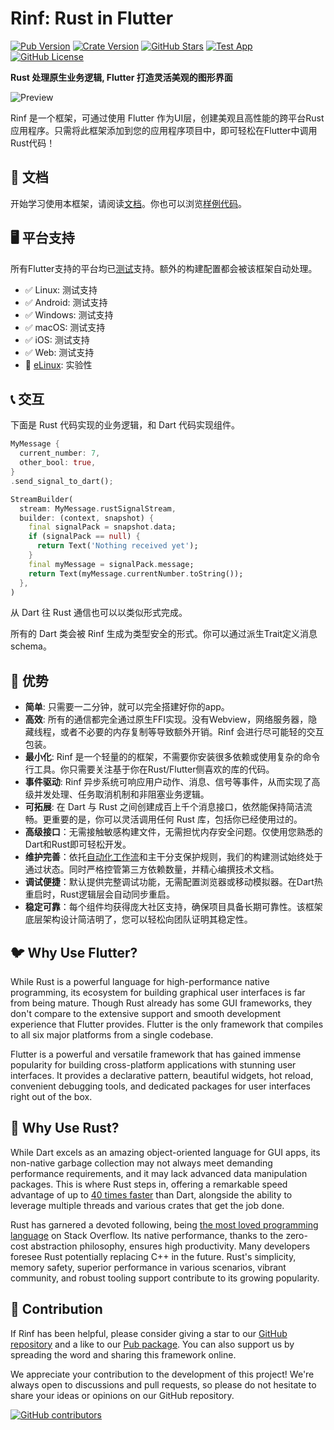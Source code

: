 # Rinf: Rust in Flutter

[![Pub Version](https://img.shields.io/pub/v/rinf)](https://pub.dev/packages/rinf)
[![Crate Version](https://img.shields.io/crates/v/rinf)](https://crates.io/crates/rinf)
[![GitHub Stars](https://img.shields.io/github/stars/cunarist/rinf)](https://github.com/cunarist/rinf/stargazers)
[![Test App](https://github.com/cunarist/rinf/actions/workflows/test_app.yaml/badge.svg)](https://github.com/cunarist/rinf/actions/workflows/test_app.yaml?query=branch%3Amain)
[![GitHub License](https://img.shields.io/github/license/cunarist/rinf)](https://github.com/cunarist/rinf/blob/main/LICENSE)

**Rust 处理原生业务逻辑, Flutter 打造灵活美观的图形界面**

![Preview](https://github.com/cunarist/rinf/assets/66480156/5c9a7fb6-e566-4c4e-bd77-d72c1c064d6c)

Rinf 是一个框架，可通过使用 Flutter 作为UI层，创建美观且高性能的跨平台Rust应用程序。只需将此框架添加到您的应用程序项目中，即可轻松在Flutter中调用Rust代码！

## 📖 文档

开始学习使用本框架，请阅读[文档](https://rinf.cunarist.com)。你也可以浏览[样例代码](https://github.com/cunarist/rinf/tree/main/flutter_package/example)。

## 🖥️ 平台支持

所有Flutter支持的平台均已[测试](https://github.com/cunarist/rinf/actions/workflows/test_app.yaml?query=branch%3Amain)支持。额外的构建配置都会被该框架自动处理。

- ✅ Linux: 测试支持
- ✅ Android:  测试支持
- ✅ Windows:  测试支持
- ✅ macOS:  测试支持
- ✅ iOS:  测试支持
- ✅ Web:  测试支持
- 🔄 [eLinux](https://github.com/sony/flutter-elinux): 实验性

## 📞 交互

下面是 Rust 代码实现的业务逻辑，和 Dart 代码实现组件。

```rust
MyMessage {
  current_number: 7,
  other_bool: true,
}
.send_signal_to_dart();
```

```dart
StreamBuilder(
  stream: MyMessage.rustSignalStream,
  builder: (context, snapshot) {
    final signalPack = snapshot.data;
    if (signalPack == null) {
      return Text('Nothing received yet');
    }
    final myMessage = signalPack.message;
    return Text(myMessage.currentNumber.toString());
  },
)
```

从 Dart 往 Rust 通信也可以以类似形式完成。

所有的 Dart 类会被 Rinf 生成为类型安全的形式。你可以通过派生Trait定义消息 schema。

## 🎁 优势

- **简单**: 只需要一二分钟，就可以完全搭建好你的app。
- **高效**: 所有的通信都完全通过原生FFI实现。没有Webview，网络服务器，隐藏线程，或者不必要的内存复制等导致额外开销。Rinf 会进行尽可能轻的交互包装。
- **最小化**: Rinf 是一个轻量的的框架，不需要你安装很多依赖或使用复杂的命令行工具。你只需要关注基于你在Rust/Flutter侧喜欢的库的代码。
- **事件驱动**: Rinf 异步系统可响应用户动作、消息、信号等事件，从而实现了高级并发处理、任务取消机制和非阻塞业务逻辑。
- **可拓展**: 在 Dart 与 Rust 之间创建成百上千个消息接口，依然能保持简洁流畅。更重要的是，你可以灵活调用任何 Rust 库，包括你已经使用过的。
- **高级接口**：无需接触敏感构建文件，无需担忧内存安全问题。仅使用您熟悉的Dart和Rust即可轻松开发。
- **维护完善**：依托[自动化工作流](https://github.com/cunarist/rinf/actions)和主干分支保护规则，我们的构建测试始终处于通过状态。同时严格控管第三方依赖数量，并精心编撰技术文档。
- **调试便捷**：默认提供完整调试功能，无需配置浏览器或移动模拟器。在Dart热重启时，Rust逻辑层会自动同步重启。
- **稳定可靠**：每个组件均获得庞大社区支持，确保项目具备长期可靠性。该框架底层架构设计简洁明了，您可以轻松向团队证明其稳定性。

## 🐦 Why Use Flutter?

While Rust is a powerful language for high-performance native programming, its ecosystem for building graphical user interfaces is far from being mature. Though Rust already has some GUI frameworks, they don't compare to the extensive support and smooth development experience that Flutter provides. Flutter is the only framework that compiles to all six major platforms from a single codebase.

Flutter is a powerful and versatile framework that has gained immense popularity for building cross-platform applications with stunning user interfaces. It provides a declarative pattern, beautiful widgets, hot reload, convenient debugging tools, and dedicated packages for user interfaces right out of the box.

## 🦀 Why Use Rust?

While Dart excels as an amazing object-oriented language for GUI apps, its non-native garbage collection may not always meet demanding performance requirements, and it may lack advanced data manipulation packages. This is where Rust steps in, offering a remarkable speed advantage of up to [40 times faster](https://programming-language-benchmarks.vercel.app/dart-vs-rust) than Dart, alongside the ability to leverage multiple threads and various crates that get the job done.

Rust has garnered a devoted following, being [the most loved programming language](https://survey.stackoverflow.co/2022#section-most-loved-dreaded-and-wanted-programming-scripting-and-markup-languages) on Stack Overflow. Its native performance, thanks to the zero-cost abstraction philosophy, ensures high productivity. Many developers foresee Rust potentially replacing C++ in the future. Rust's simplicity, memory safety, superior performance in various scenarios, vibrant community, and robust tooling support contribute to its growing popularity.

## 👥 Contribution

If Rinf has been helpful, please consider giving a star to our [GitHub repository](https://github.com/cunarist/rinf) and a like to our [Pub package](https://pub.dev/packages/rinf). You can also support us by spreading the word and sharing this framework online.

We appreciate your contribution to the development of this project! We're always open to discussions and pull requests, so please do not hesitate to share your ideas or opinions on our GitHub repository.

[![GitHub contributors](https://contrib.rocks/image?repo=cunarist/rinf)](https://github.com/cunarist/rinf/graphs/contributors)
